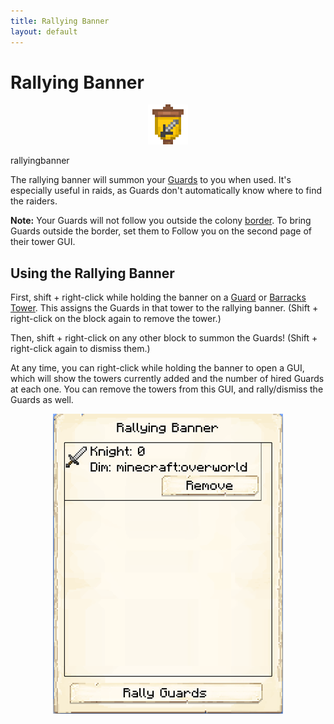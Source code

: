 ```yaml
---
title: Rallying Banner
layout: default
---
```

# Rallying Banner

<div class="infobox box text-center">
    <p style="text-align:center;"><img src="../../assets/images/icons/minecolonies/rallying_banner.png" alt="Rallying Banner"></p>
    <recipe>rallyingbanner</recipe>
</div>

The rallying banner will summon your [Guards](../../source/workers/guard) to you when used. It's especially useful in raids, as Guards don't automatically know where to find the raiders.

**Note:** Your Guards will not follow you outside the colony [border](../../source/systems/border). To bring Guards outside the border, set them to Follow you on the second page of their tower GUI.

## Using the Rallying Banner

First, shift + right-click while holding the banner on a [Guard](../../source/buildings/guardtower) or [Barracks Tower](../../source/buildings/barrackstower). This assigns the Guards in that tower to the rallying banner. (Shift + right-click on the block again to remove the tower.)

Then, shift + right-click on any other block to summon the Guards! (Shift + right-click again to dismiss them.)

At any time, you can right-click while holding the banner to open a GUI, which will show the towers currently added and the number of hired Guards at each one. You can remove the towers from this GUI, and rally/dismiss the Guards as well.
<br>
<p style="text-align:center;"><img src="../../assets/images/gui/rallyingbannergui.png" alt="Rallying Banner GUI"></p>
<br>
